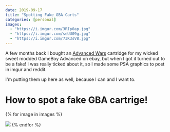 ```yaml
---
date: 2019-09-17
title: "Spotting Fake GBA Carts"
categories: [personal]
images:
  - "https://i.imgur.com/3RIp0ap.jpg"
  - "https://i.imgur.com/seUU09g.jpg"
  - "https://i.imgur.com/73K3sV8.jpg"
---
```


A few months back I bought an [Advanced Wars]() cartridge for my wicked sweet modded GameBoy Advanced on ebay,
but when I got it turned out to be a fake!
I was really ticked about it, so I made some PSA graphics to post in imgur and reddit.

I'm putting them up here as well, because I can and I want to.


# How to spot a fake GBA cartrige!

{% for image in images %}

![]({{image}})
{% endfor %}



